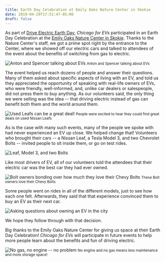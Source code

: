 ```yaml
---
title: Earth Day Celebration at Emily Oaks Nature Center in Skokie
date: 2019-04-29T17:51:47-05:00
draft: false
---
```


As part of [Drive Electric Earth Day,](https://driveelectricearthday.org/event.php?eventid=1877)
*Chicago for EVs* participated in an Earth Day Celebration at the 
[Emily Oaks Nature Center in Skokie](https://www.skokieparks.org/emily-oaks-nature-center/).
Thanks to the Nature Center's staff, we got a prime spot right by the entrance to the Center, 
where we showed off our electric cars and talked to attendees of the event about the 
benefits of switching from gas to electric.

![Anton and Spencer talking about EVs](/images/events/2019/skokie/IMG_1064.jpg)
<small>Anton and Spencer talking about EVs</small>

The event helped us reach dozens of people and answer their questions. Many of them
asked about specific aspects of living with an EV, and told us they appreciated the opportunity of speaking
with real-life owners of EVs, who were friendly, well-informed, and, unlike car dealers or salespeople, 
did not press them to buy anything. As our volunteers said, the only thing we were selling was the idea -- 
that driving electric instead of gas can benefit both them and the world around them. 

![Used Leafs can be a great deal!](/images/events/2019/skokie/IMG_1062.jpg)
<small>People were excited to hear they could find great deals on used Nissan Leafs</small>

As is the case with many such events, many of the people we spoke with had never experienced an EV up close.
We helped change that! Volunteers who brought their cars --  a Nissan Leaf, a Tesla Model 3, 
and two Chevrolet Bolts -- invited people to sit inside them, or go on test rides. 

![Leaf, Model 3, and two Bolts](/images/events/2019/skokie/IMG_1059.jpg)

Like most drivers of EV, all of our volunteers told the attendees 
that their electric car was the best car they had ever owned.

![Bolt owners bonding over how much they love their Chevy Bolts](/images/events/2019/skokie/IMG_1061.jpg)
<small>These Bolt owners love their Chevy Bolts</small>

Some people went on rides in all of the different models, just to see how each one felt. 
Afterwards, they said that that experience convinced them to buy an EV as their next car. 

![Asking questions about owning an EV in the city](/images/events/2019/skokie/IMG_1060.jpg)

We hope they follow through with that decision. 

Big thanks to the Emily Oaks Nature Center for giving 
us space at their Earth Day Celebration! *Chicago for EVs* will participate in future events 
to help more people learn about the benefits and fun of driving electric. 

![No gas, no engine -- no problem](/images/events/2019/skokie/IMG_1063.jpg)
<small>No engine and no gas means less maintenance and more storage space!</small>
